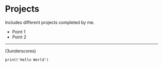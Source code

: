 # Projects
Includes different projects completed by me.

- Point 1
- Point 2

___ 
(3underscores)

```
print('Hello World')
```

